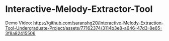 # Interactive-Melody-Extractor-Tool
Demo Video:
https://github.com/saranshg20/Interactive-Melody-Extraction-Tool-Undergraduate-Project/assets/77162374/3114b3e8-a646-47d3-8e65-3f8a82415506

